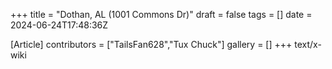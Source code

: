 +++
title = "Dothan, AL (1001 Commons Dr)"
draft = false
tags = []
date = 2024-06-24T17:48:36Z

[Article]
contributors = ["TailsFan628","Tux Chuck"]
gallery = []
+++
text/x-wiki